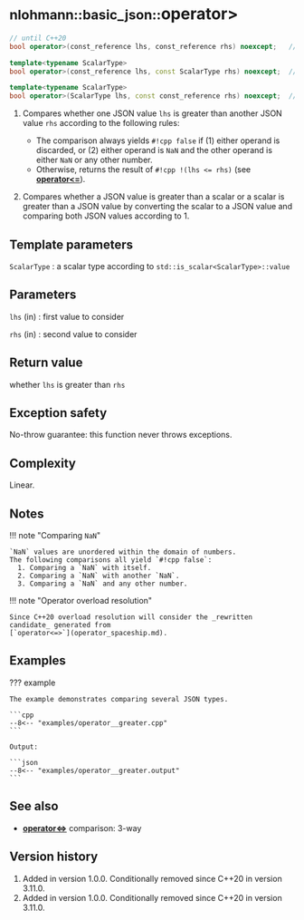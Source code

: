 # <small>nlohmann::basic_json::</small>operator>

```cpp
// until C++20
bool operator>(const_reference lhs, const_reference rhs) noexcept;   // (1)

template<typename ScalarType>
bool operator>(const_reference lhs, const ScalarType rhs) noexcept;  // (2)

template<typename ScalarType>
bool operator>(ScalarType lhs, const const_reference rhs) noexcept;  // (2)
```

1. Compares whether one JSON value `lhs` is greater than another JSON value `rhs` according to the
  following rules:
    - The comparison always yields `#!cpp false` if (1) either operand is discarded, or (2) either
      operand is `NaN` and the other operand is either `NaN` or any other number.
    - Otherwise, returns the result of `#!cpp !(lhs <= rhs)` (see [**operator<=**](operator_le.md)).

2. Compares whether a JSON value is greater than a scalar or a scalar is greater than a JSON value by
   converting the scalar to a JSON value and comparing both JSON values according to 1.

## Template parameters

`ScalarType`
:   a scalar type according to `std::is_scalar<ScalarType>::value`

## Parameters

`lhs` (in)
:   first value to consider 

`rhs` (in)
:   second value to consider 

## Return value

whether `lhs` is greater than `rhs`

## Exception safety

No-throw guarantee: this function never throws exceptions.

## Complexity

Linear.

## Notes

!!! note "Comparing `NaN`"

    `NaN` values are unordered within the domain of numbers.
    The following comparisons all yield `#!cpp false`:
      1. Comparing a `NaN` with itself.
      2. Comparing a `NaN` with another `NaN`.
      3. Comparing a `NaN` and any other number.

!!! note "Operator overload resolution"

    Since C++20 overload resolution will consider the _rewritten candidate_ generated from
    [`operator<=>`](operator_spaceship.md).

## Examples

??? example

    The example demonstrates comparing several JSON types.
        
    ```cpp
    --8<-- "examples/operator__greater.cpp"
    ```
    
    Output:
    
    ```json
    --8<-- "examples/operator__greater.output"
    ```

## See also

- [**operator<=>**](operator_spaceship.md) comparison: 3-way

## Version history

1. Added in version 1.0.0. Conditionally removed since C++20 in version 3.11.0.
2. Added in version 1.0.0. Conditionally removed since C++20 in version 3.11.0.
